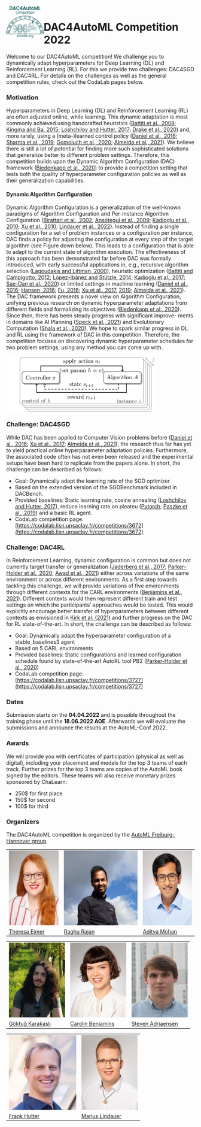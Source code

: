 <img align="left" width="100" src="logo.png" alt="DAC4AutoML Competition Logo">

# DAC4AutoML Competition 2022

Welcome to our DAC4AutoML competition! We challenge you to dynamically adapt hyperparameters for Deep Learning (DL) and Reinforcement Learning (RL). For this we provide two challenges: DAC4SGD and DAC4RL. For details on the challenges as well as the general competition rules, check out the CodaLab pages below.

### Motivation

Hyperparameters in Deep Learning (DL) and Reinforcement Learning (RL) are often adjusted online, while learning. This dynamic adaptation is most commonly achieved using handcrafted heuristics ([Battiti et al., 2008](https://core.ac.uk/download/pdf/11829614.pdf); [Kingma and Ba, 2015](https://arxiv.org/pdf/1412.6980.pdf); [Loshchilov and Hutter, 2017](https://arxiv.org/pdf/1608.03983.pdf); [Drake et al., 2020](https://nottingham-repository.worktribe.com/OutputFile/3010925)) and, more rarely, using a (meta-)learned control policy ([Daniel et al., 2016](https://www.microsoft.com/en-us/research/wp-content/uploads/2016/04/daniel2016stepsizecontrol.pdf); [Sharma et al., 2019](https://dl.acm.org/doi/10.1145/3321707.3321813); [Gomoluch et al., 2020](https://arxiv.org/pdf/1810.09923.pdf); [Almeida et al., 2021](https://arxiv.org/pdf/2106.00958.pdf)). We believe there is still a lot of potential for finding more such sophisticated solutions that generalize better to different problem settings. Therefore, this competition builds upon the Dynamic Algorithm Configuration (DAC) framework ([Biedenkapp et al., 2020](https://ml.informatik.uni-freiburg.de/wp-content/uploads/papers/20-ECAI-DAC.pdf)) to provide a competition setting that tests both the quality of hyperparameter configuration policies as well as their generalization capabilities.

#### Dynamic Algorithm Configuration

Dynamic Algorithm Configuration is a generalization of the well-known paradigms of Algorithm Configuration and Per-Instance Algorithm Configuration ([Birattari et al., 2002](https://dl.acm.org/doi/10.5555/2955491.2955494); [Ansótegui et al., 2009](https://link.springer.com/chapter/10.1007/978-3-642-04244-7_14); [Kadioglu et al., 2010](https://dl.acm.org/doi/10.5555/1860967.1861114); [Xu et al., 2010](https://www.cs.ubc.ca/~hoos/Publ/XuEtAl10.pdf); [Lindauer et al., 2022](https://www.jmlr.org/papers/volume23/21-0888/21-0888.pdf)). Instead of finding a single configuration for a set of problem instances or a configuration per instance, DAC finds a policy for adjusting the configuration at every step of the target algorithm (see Figure down below). This leads to a configuration that is able to adapt to the current state of algorithm execution. The effectiveness of this approach has been demonstrated far before DAC was formally introduced, with early successful applications in, e.g., recursive algorithm selection ([Lagoudakis and Littman, 2000](https://dl.acm.org/doi/10.5555/645529.657981)), heuristic optimization ([Battiti and Campigotto, 2012](http://citeseerx.ist.psu.edu/viewdoc/summary?doi=10.1.1.228.9719); [López-Ibánez and Stützle, 2014](https://lopez-ibanez.eu/doc/LopStu2014ejor.pdf); [Kadioglu et al., 2017](https://cs.adelaide.edu.au/~markus/pub/2017lion-reactiveRestarts.pdf); [Sae-Dan et al., 2020](https://hal.archives-ouvertes.fr/hal-02895548)) or limited settings in machine learning ([Daniel et al., 2016](https://www.microsoft.com/en-us/research/wp-content/uploads/2016/04/daniel2016stepsizecontrol.pdf); [Hansen, 2016](https://arxiv.org/pdf/1604.00772.pdf); [Fu, 2016](https://arxiv.org/abs/1606.01467); [Xu et al., 2017](https://arxiv.org/pdf/1705.11159.pdf), [2019](https://arxiv.org/pdf/1909.09712.pdf); [Almeida et al., 2021](https://arxiv.org/pdf/2106.00958.pdf)). The DAC framework presents a novel view on Algorithm Configuration, unifying previous research on dynamic hyperparameter adaptations from different fields and formalizing its objectives ([Biedenkapp et al., 2020](https://ml.informatik.uni-freiburg.de/wp-content/uploads/papers/20-ECAI-DAC.pdf)). Since then, there has been steady progress with significant improve- ments in domains like AI Planning ([Speck et al., 2021](https://www.tnt.uni-hannover.de/papers/data/1503/21-ICAPS-DAC-PLAN.pdf)) and Evolutionary Computation ([Shala et al., 2020](https://ml.informatik.uni-freiburg.de/wp-content/uploads/papers/20-PPSN-LTO-CMA.pdf)). We hope to spark similar progress in DL and RL using the framework of DAC in this competition. Therefore, the competition focuses on discovering dynamic hyperparameter schedules for two problem settings, using any method you can come up with.

<img align="center" width="80%" src="dacloop.png" alt="DAC Loop">

### Challenge: DAC4SGD

While DAC has been applied to Computer Vision problems before ([Daniel et al., 2016](https://www.microsoft.com/en-us/research/wp-content/uploads/2016/04/daniel2016stepsizecontrol.pdf); [Xu et al., 2017](https://arxiv.org/pdf/1705.11159.pdf); [Almeida et al., 2021](https://arxiv.org/pdf/2106.00958.pdf)), the research thus far has yet to yield practical online hyperparameter adaptation policies. Furthermore, the associated code often has not even been released and the experimental setups have been hard to replicate from the papers alone. In short, the challenge can be described as follows:

- Goal: Dynamically adapt the learning rate of the SGD optimizer
- Based on the extended version of the SGDBenchmark included in DACBench.
- Provided baselines: Static learning rate, cosine annealing ([Loshchilov and Hutter, 2017](https://arxiv.org/pdf/1608.03983.pdf)), reduce learning rate on pleateu ([Pytorch](https://pytorch.org/); [Paszke et al., 2019](https://openreview.net/pdf?id=BJJsrmfCZ)) and a basic RL agent.
- CodaLab competition page: [https://codalab.lisn.upsaclay.fr/competitions/3672](https://codalab.lisn.upsaclay.fr/competitions/3672)

### Challenge: DAC4RL

In Reinforcement Learning, dynamic configuration is common but does not currently target transfer or generalization ([Jaderberg et al., 2017](https://arxiv.org/pdf/1711.09846.pdf); [Parker-Holder et al., 2020](https://arxiv.org/pdf/2002.02518.pdf); [Awad et al., 2021](https://ml.informatik.uni-freiburg.de/wp-content/uploads/papers/21-IJCAI-DEHB.pdf)) either across variations of the same environment or across different environments. As a first step towards tackling this challenge, we will provide variations of five environments through different contexts for the CARL environments ([Benjamins et al., 2021](https://arxiv.org/pdf/2110.02102.pdf)). Different contexts would then represent different train and test settings on which the participants’ approaches would be tested. This would explicitly encourage better transfer of hyperparameters between different contexts as envisioned in [Kirk et al. (2021)](https://arxiv.org/pdf/2111.09794.pdf) and further progress on the DAC for RL state-of-the-art. In short, the challenge can be described as follows:

- Goal: Dynamically adapt the hyperparameter configuration of a stable_baselines3 agent
- Based on 5 CARL environments
- Provided baselines: Static configurations and learned configuration schedule found by state-of-the-art AutoRL tool PB2 ([Parker-Holder et al., 2020](https://arxiv.org/pdf/2002.02518.pdf))
- CodaLab competition page: [https://codalab.lisn.upsaclay.fr/competitions/3727](https://codalab.lisn.upsaclay.fr/competitions/3727)

### Dates
Submission starts on the **04.04.2022** and is possible throughout the training phase until the **18.06.2022 AOE**. Afterwards we will evaluate the submissions and announce the results at the AutoML-Conf 2022.

### Awards

We will provide you with certificates of participation (physical as well as digital), including your placement and medals for the top 3 teams of each track. Further prizes for the top 3 teams are copies of the AutoML book signed by the editors. These teams will also receive monetary prizes sponsored by ChaLearn:

- 250$ for first place
- 150$ for second
- 100$ for third

### Organizers
The DAC4AutoML competition is organized by the [AutoML Freiburg-Hannover group](https://www.automl.org/).


<table class="center">
  <tr>
    <td><img src="theresa.jpg" width="150" height="200"></td>
    <td><img src="raghu.jpg" width="230" height="200"></td>
    <td><img src="aditya.jpg" width="150" height="200"></td>
  </tr>
  <tr>
    <td><a href= "https://www.tnt.uni-hannover.de/staff/eimer/">Theresa Eimer </a></td>
     <td><a href= "https://ml.informatik.uni-freiburg.de/profile/rajan/">Raghu Rajan </a></td>
     <td><a href= "https://www.tnt.uni-hannover.de/staff/mohan/">Aditya Mohan </a></td>
  </tr>
 </table>


<table class="center">
  <tr>
    <td><img src="goktug.jpeg" width="150" height="200"></td>
    <td><img src="carolin.jpg" width="150" height="200"></td>
    <td><img src="steven.jpg" width="150" height="200"></td>
  </tr>
  <tr>
    <td><a href= "https://github.com/goktug97"> Göktuğ Karakaşlı</a></td>
    <td><a href= "https://www.tnt.uni-hannover.de/staff/benjamin/">Carolin Benjamins </a></td>
    <td><a href= "https://ml.informatik.uni-freiburg.de/profile/adriaensen/">Steven Adriaensen </a> </td>
  </tr>
 </table>
 
 
<table class="center">
  <tr>
    <td><img src="frank.jpg" width="180" height="200"></td>
    <td><img src="marius.jpg" width="150" height="200"></td>
  </tr>
  <tr>
    <td><a href= "https://ml.informatik.uni-freiburg.de/profile/hutter/">Frank Hutter </a></td>
    <td><a href= "https://www.tnt.uni-hannover.de/staff/lindauer/">Marius Lindauer </a></td>
  </tr>
 </table>
